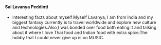 #### Sai Lavanya Peddinti
* Interesting facts about myself
Myself Lavanya, I am from India and my biggest fantasy currently is to travel worldwide and explore new culture and technologies.Also,I was bonded over food both eating it and talking about it where I love Thai food and Indian food with extra spice.The hobby that I could never give up is on MUSIC.
